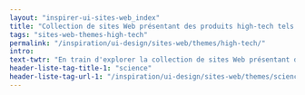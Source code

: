 ```yaml
---
layout: "inspirer-ui-sites-web_index"
title: "Collection de sites Web présentant des produits high-tech tels que des trains, des télévisions, des smartphones... vous avez compris!"
tags: "sites-web-themes-high-tech"
permalink: "/inspiration/ui-design/sites-web/themes/high-tech/"
intro:
text-twtr: "En train d'explorer la collection de sites Web présentant des produits high-tech du @MagDuWebdesign"
header-liste-tag-title-1: "science"
header-liste-tag-url-1: "/inspiration/ui-design/sites-web/themes/science/"
---
```

